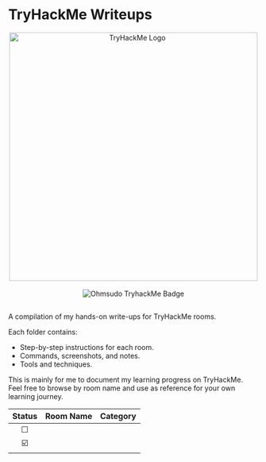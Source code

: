 # TryHackMe Writeups

<p align="center">
  <img src="https://assets.tryhackme.com/img/logo/tryhackme_logo_full.svg" alt="TryHackMe Logo" width="500"/><br><br>
  <img src="https://tryhackme-badges.s3.amazonaws.com/ohmsudo.png" alt="Ohmsudo TryhackMe Badge" />
</p>

##
A compilation of my hands-on write-ups for TryHackMe rooms.

Each folder contains:
- Step-by-step instructions for each room.
- Commands, screenshots, and notes.
- Tools and techniques.

This is mainly for me to document my learning progress on TryHackMe. Feel free to browse by room name and use as reference for your own learning journey.

| Status       | Room Name           | Category        |
|:------------:|---------------------|-----------------|
| ☐  |   |    |
| ☑️ |   |    |

